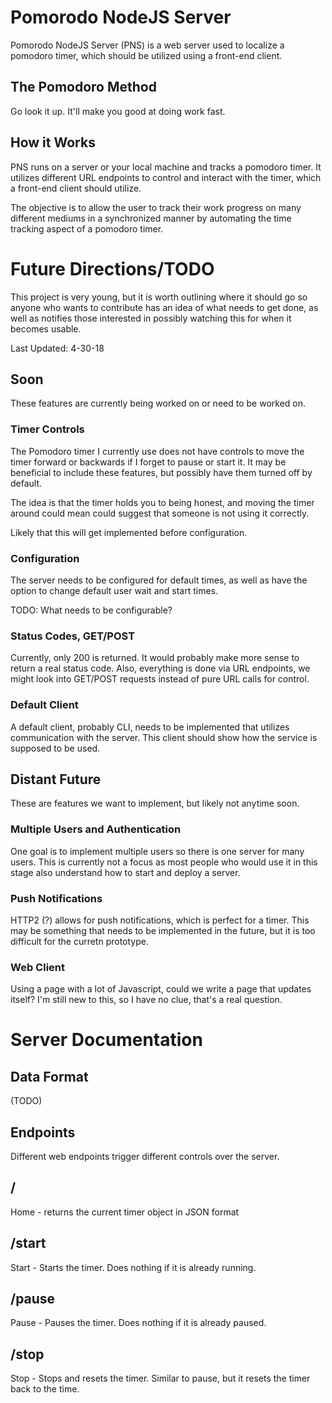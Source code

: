 # Pomorodo NodeJS Server
Pomorodo NodeJS Server (PNS) is a web server used to localize a pomodoro timer, which
should be utilized using a front-end client.

## The Pomodoro Method
Go look it up. It'll make you good at doing work fast.

## How it Works
PNS runs on a server or your local machine and tracks a pomodoro timer. It utilizes different
URL endpoints to control and interact with the timer, which a front-end client should utilize.

The objective is to allow the user to track their work progress on many different mediums in 
a synchronized manner by automating the time tracking aspect of a pomodoro timer.

# Future Directions/TODO
This project is very young, but it is worth outlining where it should go so anyone who wants
to contribute has an idea of what needs to get done, as well as notifies those interested in
possibly watching this for when it becomes usable.

Last Updated: 4-30-18

## Soon
These features are currently being worked on or need to be worked on.

### Timer Controls
The Pomodoro timer I currently use does not have controls to move the timer forward or backwards
if I forget to pause or start it. It may be beneficial to include these features, but possibly
have them turned off by default.

The idea is that the timer holds you to being honest, and moving the timer around could mean
could suggest that someone is not using it correctly.

Likely that this will get implemented before configuration.

### Configuration
The server needs to be configured for default times, as well as have the option to change
default user wait and start times.

TODO: What needs to be configurable?

### Status Codes, GET/POST
Currently, only 200 is returned. It would probably make more sense to return a real status
code. Also, everything is done via URL endpoints, we might look into GET/POST requests
instead of pure URL calls for control.

### Default Client
A default client, probably CLI, needs to be implemented that utilizes communication with
the server. This client should show how the service is supposed to be used.

## Distant Future
These are features we want to implement, but likely not anytime soon.

### Multiple Users and Authentication
One goal is to implement multiple users so there is one server for many users. This is currently
not a focus as most people who would use it in this stage also understand how to start and deploy
a server.

### Push Notifications
HTTP2 (?) allows for push notifications, which is perfect for a timer. This may be something that
needs to be implemented in the future, but it is too difficult for the curretn prototype.

### Web Client
Using a page with a lot of Javascript, could we write a page that updates itself? I'm still
new to this, so I have no clue, that's a real question.

# Server Documentation
## Data Format
(TODO)

## Endpoints
Different web endpoints trigger different controls over the server.

## /
Home - returns the current timer object in JSON format

## /start
Start - Starts the timer. Does nothing if it is already running.

## /pause
Pause - Pauses the timer. Does nothing if it is already paused.

## /stop
Stop - Stops and resets the timer. Similar to pause, but it resets the timer
back to the time.
